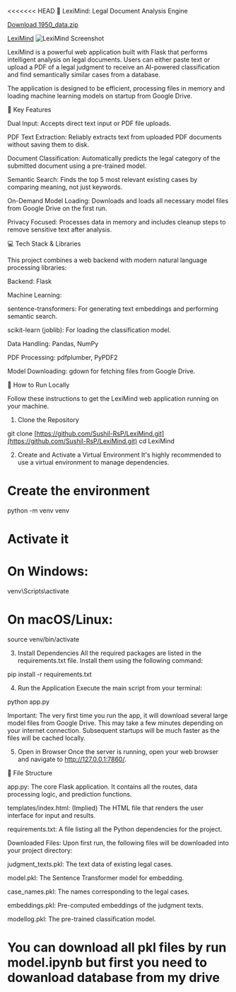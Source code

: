 <<<<<<< HEAD
🧠 LexiMind: Legal Document Analysis Engine

[Download 1950_data.zip](https://drive.google.com/file/d/1srTT31jDVDEEqya8iFTNAB67MVS7DZz-/view?usp=sharing)

[LexiMind](https://huggingface.co/spaces/Sushil-RsP/LexiMind_)
![LexiMind Screenshot](https://huggingface.co/spaces/Sushil-RsP/LexiMind_/raw/main/Screenshot_2025-10-30_195936.png)

LexiMind is a powerful web application built with Flask that performs intelligent analysis on legal documents. Users can either paste text or upload a PDF of a legal judgment to receive an AI-powered classification and find semantically similar cases from a database.

The application is designed to be efficient, processing files in memory and loading machine learning models on startup from Google Drive.

🌟 Key Features

Dual Input: Accepts direct text input or PDF file uploads.

PDF Text Extraction: Reliably extracts text from uploaded PDF documents without saving them to disk.

Document Classification: Automatically predicts the legal category of the submitted document using a pre-trained model.

Semantic Search: Finds the top 5 most relevant existing cases by comparing meaning, not just keywords.

On-Demand Model Loading: Downloads and loads all necessary model files from Google Drive on the first run.

Privacy Focused: Processes data in memory and includes cleanup steps to remove sensitive text after analysis.

💻 Tech Stack & Libraries

This project combines a web backend with modern natural language processing libraries:

Backend: Flask

Machine Learning:

sentence-transformers: For generating text embeddings and performing semantic search.

scikit-learn (joblib): For loading the classification model.

Data Handling: Pandas, NumPy

PDF Processing: pdfplumber, PyPDF2

Model Downloading: gdown for fetching files from Google Drive.

🚀 How to Run Locally

Follow these instructions to get the LexiMind web application running on your machine.

1. Clone the Repository

git clone [https://github.com/Sushil-RsP/LexiMind.git](https://github.com/Sushil-RsP/LexiMind.git)
cd LexiMind


2. Create and Activate a Virtual Environment
It's highly recommended to use a virtual environment to manage dependencies.

# Create the environment
python -m venv venv

# Activate it
# On Windows:
venv\Scripts\activate
# On macOS/Linux:
source venv/bin/activate


3. Install Dependencies
All the required packages are listed in the requirements.txt file. Install them using the following command:

pip install -r requirements.txt


4. Run the Application
Execute the main script from your terminal:

python app.py


Important: The very first time you run the app, it will download several large model files from Google Drive. This may take a few minutes depending on your internet connection. Subsequent startups will be much faster as the files will be cached locally.

5. Open in Browser
Once the server is running, open your web browser and navigate to http://127.0.0.1:7860/.

📁 File Structure

app.py: The core Flask application. It contains all the routes, data processing logic, and prediction functions.

templates/index.html: (Implied) The HTML file that renders the user interface for input and results.

requirements.txt: A file listing all the Python dependencies for the project.

Downloaded Files: Upon first run, the following files will be downloaded into your project directory:

judgment_texts.pkl: The text data of existing legal cases.

model.pkl: The Sentence Transformer model for embedding.

case_names.pkl: The names corresponding to the legal cases.

embeddings.pkl: Pre-computed embeddings of the judgment texts.

modellog.pkl: The pre-trained classification model.

# You can download all pkl files by run model.ipynb but first you need to dowanload database from my drive


